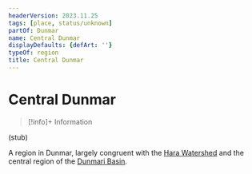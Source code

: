 ```yaml
---
headerVersion: 2023.11.25
tags: [place, status/unknown]
partOf: Dunmar
name: Central Dunmar
displayDefaults: {defArt: ''}
typeOf: region
title: Central Dunmar
---
```

# Central Dunmar
>[!info]+ Information
> 
>> 

(stub)

 A region in Dunmar, largely congruent with the [Hara Watershed](<../../../rivers/hara-watershed/hara-watershed.md>) and the central region of the [Dunmari Basin](<../../../dunmari-basin/dunmari-basin.md>). 